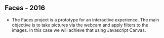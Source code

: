 ## Faces - 2016

* The Faces project is a prototype for an interactive experience. The main objective is to take pictures via the webcam and apply filters to the images. In this case we will achieve that using Javascript Canvas.
